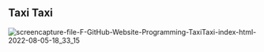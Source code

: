 ## Taxi Taxi
![screencapture-file-F-GitHub-Website-Programming-TaxiTaxi-index-html-2022-08-05-18_33_15](https://user-images.githubusercontent.com/88143329/183093513-e5b83709-893e-411d-9cb5-782a19ecd97e.png)
